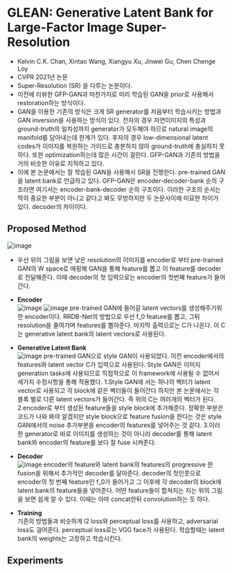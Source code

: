 GLEAN: Generative Latent Bank for Large-Factor Image Super-Resolution
================
+ Kelvin C.K. Chan, Xintao Wang, Xiangyu Xu, Jinwei Gu, Chen Chenge Loy
+ CVPR 2021년 논문
+ Super-Resolution (SR) 을 다루는 논문이다. 
+ 이전에 리뷰한 GFP-GAN과 마찬가지로 미리 학습된 GAN을 prior로 사용해서 restoration하는 방식이다.
+ GAN을 이용한 기존의 방식은 크게 SR generator를 처음부터 학습시키는 방법과 GAN inversion을 사용하는 방식이 있다. 전자의 경우 자연이미지의 특성과 ground-truth의 일치성까지 generator가 모두해야 하므로 natural image의 manifold를 담아내는데 한계가 있다. 후자의 경우 low-dimensional latent codes가 이미지를 복원하는 가이드로 충분하지 않아 ground-truth에 충실하지 못하다. 또한 optimization하는데 많은 시간이 걸린다. GFP-GAN과 기존의 방법을 거의 비슷한 이유로 지적하고 있다.
+ 이에 본 논문에서는 잘 학습된 GAN을 사용해서 SR을 진행한다. pre-trained GAN을 latent bank로 언급하고 있다. GFP-GAN은 encoder-decoder-bank 순의 구조라면 여기서는 encoder-bank-decoder 순의 구조이다. 이러한 구조의 순서는 딱히 중요한 부분이 아니고 같다고 봐도 무방하지만 두 논문사이에 미묘한 차이가 있다. decoder의 차이이다. 

Proposed Method
--------------------
![image](https://user-images.githubusercontent.com/40060713/125558837-29c75b09-3ea6-450c-8366-4f4e46e9fd8f.png)

  + 우선 위의 그림을 보면 낮은 resolution의 이미지를 encoder로 부터 pre-trained GAN의 W space로 매핑해 GAN을 통해 feature를 뽑고 이 feature를 decoder로 전달해준다. 이때 decoder의 첫 입력으로는 encoder의 첫번째 feature가 들어간다. 

  - **Encoder**    
![image](https://user-images.githubusercontent.com/40060713/125564353-b4a94902-244b-4baf-a5a2-4027c550bda3.png)
![image](https://user-images.githubusercontent.com/40060713/125564381-ff344d1b-987c-4646-b3ca-e3a8972d7a96.png)
    pre-trained GAN에 들어갈 latent vectors를 생성해주기위한 encoder이다. RRDB-Net의 방법으로 우선 f_0 feature를 뽑고, 그뒤 resolution을 줄여가며 features를 뽑아준다. 마지막 출력으로는 C가 나온다. 이 C는 generative latent bank의 latent vectors로 사용된다.
    
  - **Generative Latent Bank**    
![image](https://user-images.githubusercontent.com/40060713/125564414-8802efda-ee17-4118-9b00-477da219a5d4.png)
    pre-trained GAN으로 style GAN이 사용되었다. 이전 encoder에서의 features와 latent vector C가 입력으로 사용된다. Style GAN은 이미지 generation tasks에 사용되므로 직접적으로 이 framework에 사용될 수 없어서 세가지 수정사항을 통해 적용했다.
    1.Style GAN에 서는 하나의 벡터가 latent vector로 사용되고 각 block에 같은 벡터들이 들어간다 하지만 본 논문에서는 각 블록 별로 다른 latent vectors가 들어간다. 즉 위의 C는 여러개의 벡터가 된다. 
    2.encoder로 부터 생성된 feature들을 style block에 추가해준다. 정확한 부분은 코드가 나와 봐야 알겠지만 style block으로 feature fusion을 한다는 것은 style GAN에서의 noise 추가부분을 encoder의 features를 넣어주는 것 같다. 
    3.이러한 generator로 바로 이미지를 생성하는 것이 아니라 decoder를 통해 latent bank와 encoder의 feature를 보다 잘 fuse 시켜준다.

  - **Decoder**    
![image](https://user-images.githubusercontent.com/40060713/125564463-07d9c77e-2baf-4d2b-9d80-af55b27e9d1c.png)
    encoder의 feature와 latent bank의 features의 progressive 한 fusion을 위해서 추가적인 decoder를 달아준다. decoder의 첫인풋으로 encoder의 첫 번째 feature인 f_0가 들어가고 그 이후에 각 decoder의 block에 latent bank의 feature들을 넣어준다. 어떤 feature들이 합쳐지는 지는 위의 그림을 보면 쉽게 알 수 있다. 이때는 아마 concat한뒤 convolution하는 듯 하다. 
   
  - **Training**    
    기존의 방법들과 비슷하게 l2 loss와 perceptual loss를 사용하고, adversarial loss도 걸어준다. perceptual loss로는 VGG face가 사용된다. 학습할때는 latent bank의 weights는 고정하고 학습시킨다. 
    
   
Experiments
------------- 
